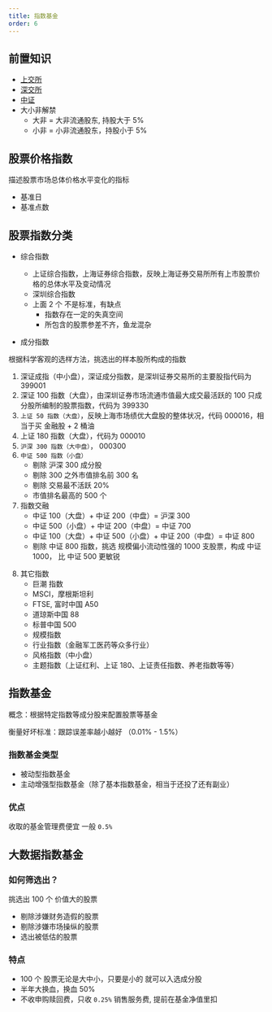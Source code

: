 ```yaml
---
title: 指数基金
order: 6
---
```


## 前置知识

- [上交所](http://www.sse.com.cn/)
- [深交所](https://www.szse.cn/)
- [中证](https://www.csindex.com.cn/#/)
- 大小非解禁
  - 大非 = 大非流通股东, 持股大于 5%
  - 小非 = 小非流通股东，持股小于 5%

## 股票价格指数

描述股票市场总体价格水平变化的指标

- 基准日
- 基准点数

## 股票指数分类

- 综合指数

  - 上证综合指数，上海证券综合指数，反映上海证券交易所所有上市股票价格的总体水平及变动情况
  - 深圳综合指数
  - 上面 2 个 不是标准，有缺点
    - 指数存在一定的失真空间
    - 所包含的股票参差不齐，鱼龙混杂

- 成分指数

根据科学客观的选样方法，挑选出的样本股所构成的指数

1. 深证成指（中小盘），深证成分指数，是深圳证券交易所的主要股指代码为 399001
2. 深证 100 指数（大盘），由深圳证券市场流通市值最大成交最活跃的 100 只成分股所编制的股票指数，代码为 399330
3. `上证 50 指数（大盘）`，反映上海市场绩优大盘股的整体状况，代码 000016，相当于买 金融股 + 2 桶油
4. 上证 180 指数（大盘），代码为 000010
5. `沪深 300 指数（大中盘）`， 000300
6. `中证 500 指数（小盘）`
   - 剔除 沪深 300 成分股
   - 剔除 300 之外市值排名前 300 名
   - 剔除 交易最不活跃 20%
   - 市值排名最高的 500 个
7. 指数交融
   - 中证 100（大盘）+ 中证 200（中盘）= 沪深 300
   - 中证 500（小盘）+ 中证 200（中盘）= 中证 700
   - 中证 100（大盘）+ 中证 500（小盘）+ 中证 200（中盘）= 中证 800
   - 剔除 中证 800 指数，挑选 规模偏小流动性强的 1000 支股票，构成 中证 1000， 比 中证 500 更敏锐

 <!-- 8. 纳斯达克 NASDAQ， 专门为小企业，提供上市融资服务的证券市场，相当于中国股市的创业板 -->

8. 其它指数
   - 巨潮 指数
   - MSCI，摩根斯坦利
   - FTSE, 富时中国 A50
   - 道琼斯中国 88
   - 标普中国 500
   - 规模指数
   - 行业指数（金融军工医药等众多行业）
   - 风格指数（中小盘）
   - 主题指数（上证红利、上证 180、上证责任指数、养老指数等等）

## 指数基金

概念：根据特定指数等成分股来配置股票等基金

衡量好坏标准：跟踪误差率越小越好 （0.01% - 1.5%）

### 指数基金类型

- 被动型指数基金
- 主动增强型指数基金（除了基本指数基金，相当于还投了还有副业）

### 优点

收取的基金管理费便宜 一般 `0.5%`

## 大数据指数基金

### 如何筛选出？

挑选出 100 个 价值大的股票

- 剔除涉嫌财务造假的股票
- 剔除涉嫌市场操纵的股票
- 选出被低估的股票

### 特点

- 100 个 股票无论是大中小，只要是小的 就可以入选成分股
- 半年大换血，换血 50%
- 不收申购赎回费，只收 `0.25%` 销售服务费, 提前在基金净值里扣
